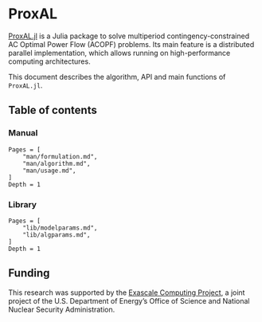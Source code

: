 # ProxAL

[ProxAL.jl](https://github.com/exanauts/ProxAL.jl) is a Julia package to solve multiperiod contingency-constrained AC Optimal Power Flow (ACOPF) problems. Its main feature is a distributed parallel implementation, which allows running on high-performance computing architectures. 

This document describes the algorithm, API and main functions of `ProxAL.jl`.

## Table of contents

### Manual

```@contents
Pages = [
    "man/formulation.md",
    "man/algorithm.md",
    "man/usage.md",
]
Depth = 1
```

### Library

```@contents
Pages = [
    "lib/modelparams.md",
    "lib/algparams.md",
]
Depth = 1
```

## Funding

This research was supported by the [Exascale Computing Project](https://www.exascaleproject.org/), a joint project of the U.S. Department of Energy’s Office of Science and National Nuclear Security Administration.
